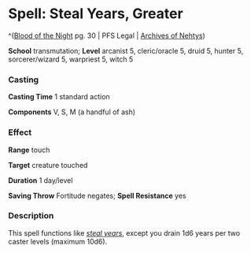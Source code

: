 # Spell: Steal Years, Greater

^([Blood of the Night][ss-greater-steal-years] pg. 30 | PFS Legal | [Archives of Nehtys][sn-greater-steal-years])

**School** transmutation; **Level** arcanist 5, cleric/oracle 5, druid 5, hunter 5, sorcerer/wizard 5, warpriest 5, witch 5

### Casting

**Casting Time** 1 standard action  

**Components** V, S, M (a handful of ash)

### Effect

**Range** touch  

**Target** creature touched  

**Duration** 1 day/level  

**Saving Throw** Fortitude negates; **Spell Resistance** yes

### Description

This spell functions like _[steal years]_, except you drain 1d6 years per two caster levels (maximum 10d6).

[ss-greater-steal-years]: http://paizo.com/products/btpy8v33
[sn-greater-steal-years]: http://www.archivesofnethys.com/SpellDisplay.aspx?ItemName=Steal%20Years%2C%20Greater
[steal years]: http://www.archivesofnethys.com/SpellDisplay.aspx?ItemName=steal%20years